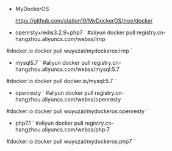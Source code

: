 - MyDockerOS

    https://github.com/station19/MyDockerOS/tree/docker

- openrsty+redis3.2.9+php7
`
#aliyun
docker pull registry.cn-hangzhou.aliyuncs.com/webss/lrnp

#docker.io
docker pull wuyuzai/mydockeros:lrnp
`
- mysql5.7
`
#aliyun
docker pull registry.cn-hangzhou.aliyuncs.com/webss/mysql:5.7

#docker.io
docker pull docker.io/mysql:5.7
`
- openresty
`
#aliyun
docker pull registry.cn-hangzhou.aliyuncs.com/webss/openresty

#docker.io
docker pull wuyuzai/mydockeros:openresty
`
- php7.1
`
#aliyun
docker pull registry.cn-hangzhou.aliyuncs.com/webss/php:7

#docker.io
docker pull wuyuzai/mydockeros:php7
`
